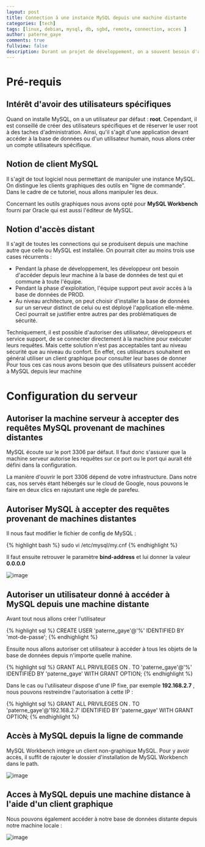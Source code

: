 ```yaml
---
layout: post
title: Connection à une instance MySQL depuis une machine distante
categories: [tech]
tags: [linux, debian, mysql, db, sgbd, remote, connection, acces ]
author: paterne_gaye
comments: true
fullview: false
description: Durant un projet de développement, on a souvent besoin d'accéder à une instance de MySQL installée non pas sur notre machine mais sur un serveur partagé dans le cloud par exemple ou même sur l'intranet. Nous allons nous intéresser à la configuration spécifique pour ce type d'accès distant.
---
```


# Pré-requis

## Intérêt d'avoir des utilisateurs spécifiques
Quand on installe MySQL, on a un utilisateur par défaut : **root**. Cependant, il est conseillé de créer des utilisateurs spécifiques et de réserver le user root à des taches d'administration. Ainsi, qu'il s'agit d'une application devant accéder à la base de données ou d'un utilisateur humain, nous allons créer un compte utilisateurs spécifique.

## Notion de client MySQL
Il s'agit de tout logiciel nous permettant de manipuler une instance MySQL. On distingue les clients graphiques des outils en "ligne de commande". Dans le cadre de ce tutoriel, nous allons manipuler les deux.

Concernant les outils graphiques nous avons opté pour **MySQL Workbench** fourni par Oracle qui est aussi l'éditeur de MySQL.

## Notion d'accès distant
Il s'agit de toutes les connections qui se produisent depuis une machine autre que celle ou MySQL est installée. On pourrait citer au moins trois use cases récurrents :

* Pendant la phase de développement, les développeur ont besoin d'accéder depuis leur machine à la base de données de test qui et commune à toute l'équipe.
* Pendant la phase d'exploitation, l'équipe support peut avoir accès à la base de données de PROD.
* Au niveau architecture, on peut choisir d'installer la base de données sur un serveur distinct de celui ou est déployé l'application elle-même. Ceci pourrait se justifier entre autres par des problématiques de sécurité.

Techniquement, il est possible d'autoriser des utilisateur, développeurs et service support, de se connecter directement à la machine pour exécuter leurs requêtes. Mais cette solution n'est pas acceptables tant au niveau sécurité que au niveau du confort. En effet, ces utilisateurs souhaitent en général utiliser un client graphique pour consulter leur bases de donner
Pour tous ces cas nous avons besoin que des utilisateurs puissent accéder à MySQL depuis leur machine


# Configuration du serveur

## Autoriser la machine serveur à accepter des requêtes MySQL provenant de machines distantes
MySQL écoute sur le port 3306 par défaut. Il faut donc s'assurer que la machine serveur autorise les requêtes sur ce port ou le port qui aurait été défini dans la configuration.

La manière d'ouvrir le port 3306 dépend de votre infrastructure. Dans notre cas, nos servés étant hébergés sur le cloud de Google, nous pouvons le faire en deux clics en rajoutant une règle de parefeu.

## Autoriser MySQL à accepter des requêtes provenant de machines distantes
Il nous faut modifier le fichier de config de MySQL :

{% highlight bash %}
sudo vi /etc/mysql/my.cnf
{% endhighlight %}

Il faut ensuite retrouver le paramètre **bind-address** et lui donner la valeur **0.0.0.0**

![image](../../../../assets/media/2017-02-18-mysql-remote-connection/mysql-config-file-bind-adress.png " ")

## Autoriser un utilisateur donné à accéder à MySQL depuis une machine distante
Avant tout nous allons créer l'utilisateur

{% highlight sql %}
CREATE USER 'paterne_gaye'@'%' IDENTIFIED BY 'mot-de-passe';
{% endhighlight %}

Ensuite nous allons autoriser cet utilisateur à accéder à tous les objets de la base de données depuis n'importe quelle mahine.

{% highlight sql %}
GRANT ALL PRIVILEGES ON *.* TO 'paterne_gaye'@'%' IDENTIFIED BY 'paterne_gaye'  WITH GRANT OPTION;
{% endhighlight %}

Dans le cas ou l'utilisateur dispose d'une IP fixe, par exemple **192.168.2.7** , nous pouvons restreindre l'autorisation à cette IP :

{% highlight sql %}
GRANT ALL PRIVILEGES ON *.* TO 'paterne_gaye'@'192.168.2.7' IDENTIFIED BY 'paterne_gaye'  WITH GRANT OPTION;
{% endhighlight %}

## Accès à MySQL depuis la ligne de commande
MySQL Workbench intègre un client non-graphique MySQL. Pour y avoir accès, il suffit de rajouter le dossier d'installation de MySQL Workbench dans le path.

![image](../../../../assets/media/2017-02-18-mysql-remote-connection/mysql-connection-cmdline.png " ")

## Acces à MySQL depuis une machine distance à l'aide d'un client graphique
Nous pouvons également accéder à notre base de données distante depuis notre machine locale :

![image](../../../../assets/media/2017-02-18-mysql-remote-connection/mysql-connection-reussie.png " ")


